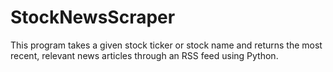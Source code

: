 # StockNewsScraper
This program takes a given stock ticker or stock name and returns the most recent, relevant news articles through an RSS feed using Python.
